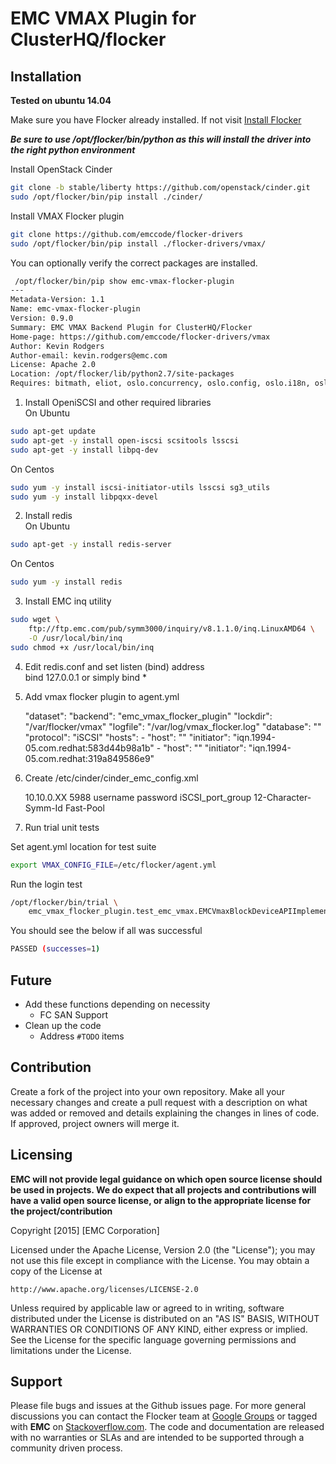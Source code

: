 # EMC VMAX Plugin for ClusterHQ/flocker

## Installation

**Tested on ubuntu 14.04**

Make sure you have Flocker already installed. If not visit  [Install Flocker](https://docs.clusterhq.com/en/1.8.0/install/install-client.html)

**_Be sure to use /opt/flocker/bin/python as this will install the driver into the right python environment_**

Install OpenStack Cinder
```bash
git clone -b stable/liberty https://github.com/openstack/cinder.git
sudo /opt/flocker/bin/pip install ./cinder/
```

Install VMAX Flocker plugin
```bash
git clone https://github.com/emccode/flocker-drivers
sudo /opt/flocker/bin/pip install ./flocker-drivers/vmax/
```

You can optionally verify the correct packages are installed.
```bash
 /opt/flocker/bin/pip show emc-vmax-flocker-plugin
---
Metadata-Version: 1.1
Name: emc-vmax-flocker-plugin
Version: 0.9.0
Summary: EMC VMAX Backend Plugin for ClusterHQ/Flocker 
Home-page: https://github.com/emccode/flocker-drivers/vmax
Author: Kevin Rodgers
Author-email: kevin.rodgers@emc.com
License: Apache 2.0
Location: /opt/flocker/lib/python2.7/site-packages
Requires: bitmath, eliot, oslo.concurrency, oslo.config, oslo.i18n, oslo.serialization, oslo.utils, pywbem, redis, testtools, Twisted, zope.interface
```

1) Install OpeniSCSI and other required libraries<br>
On Ubuntu
```bash
sudo apt-get update
sudo apt-get -y install open-iscsi scsitools lsscsi
sudo apt-get -y install libpq-dev
```
On Centos
```bash
sudo yum -y install iscsi-initiator-utils lsscsi sg3_utils
sudo yum -y install libpqxx-devel
```

2) Install redis<br>
On Ubuntu
```bash
sudo apt-get -y install redis-server
```
On Centos
```bash
sudo yum -y install redis
```

3) Install EMC inq utility
```bash
sudo wget \
    ftp://ftp.emc.com/pub/symm3000/inquiry/v8.1.1.0/inq.LinuxAMD64 \
    -O /usr/local/bin/inq
sudo chmod +x /usr/local/bin/inq
```
4) Edit redis.conf and set listen (bind) address<br>
    bind <host-ip-address> 127.0.0.1 or simply bind *

5) Add vmax flocker plugin to agent.yml

    "dataset":
      "backend": "emc_vmax_flocker_plugin"
      "lockdir": "/var/flocker/vmax"
      "logfile": "/var/log/vmax_flocker.log"
      "database": "<your redis server IP>"
      "protocol": "iSCSI"
      "hosts":
        - "host": "<short name>"
          "initiator": "iqn.1994-05.com.redhat:583d44b98a1b"
        - "host": "<short name>"
          "initiator": "iqn.1994-05.com.redhat:319a849586e9"

6) Create /etc/cinder/cinder_emc_config.xml

    <?xml version="1.0" encoding="UTF-8"?>
    <EMC>
      <EcomServerIp>10.10.0.XX</EcomServerIp>
      <EcomServerPort>5988</EcomServerPort>
      <EcomUserName>username</EcomUserName>
      <EcomPassword>password</EcomPassword>
      <PortGroups>
        <PortGroup>iSCSI_port_group</PortGroup>
      </PortGroups>
      <Array>12-Character-Symm-Id</Array>
      <Pool>Fast-Pool</Pool>
    </EMC>

7) Run trial unit tests

Set agent.yml location for test suite
```bash
export VMAX_CONFIG_FILE=/etc/flocker/agent.yml
```

Run the login test
```bash
/opt/flocker/bin/trial \
    emc_vmax_flocker_plugin.test_emc_vmax.EMCVmaxBlockDeviceAPIImplementationTests.test_login
```

You should see the below if all was successful
```bash
PASSED (successes=1)
```


## Future
- Add these functions depending on necessity
  - FC SAN Support
- Clean up the code
  - Address ```#TODO``` items

## Contribution
Create a fork of the project into your own repository. Make all your necessary changes and create a pull request with a description on what was added or removed and details explaining the changes in lines of code. If approved, project owners will merge it.

Licensing
---------
**EMC will not provide legal guidance on which open source license should be used in projects. We do expect that all projects and contributions will have a valid open source license, or align to the appropriate license for the project/contribution**

Copyright [2015] [EMC Corporation]

Licensed under the Apache License, Version 2.0 (the "License");
you may not use this file except in compliance with the License.
You may obtain a copy of the License at

    http://www.apache.org/licenses/LICENSE-2.0

Unless required by applicable law or agreed to in writing, software
distributed under the License is distributed on an "AS IS" BASIS,
WITHOUT WARRANTIES OR CONDITIONS OF ANY KIND, either express or implied.
See the License for the specific language governing permissions and
limitations under the License.

Support
-------
Please file bugs and issues at the Github issues page. For more general discussions you can contact the Flocker team at <a href="https://groups.google.com/forum/#!forum/flocker-users">Google Groups</a> or tagged with **EMC** on <a href="https://stackoverflow.com">Stackoverflow.com</a>. The code and documentation are released with no warranties or SLAs and are intended to be supported through a community driven process.
